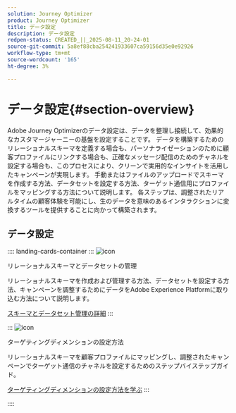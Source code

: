 ```yaml
---
solution: Journey Optimizer
product: Journey Optimizer
title: データ設定
description: データ設定
redpen-status: CREATED_||_2025-08-11_20-24-01
source-git-commit: 5a8ef88cba254241933607ca59156d35e0e92926
workflow-type: tm+mt
source-wordcount: '165'
ht-degree: 3%

---
```



# データ設定{#section-overview}

Adobe Journey Optimizerのデータ設定は、データを整理し接続して、効果的なカスタマージャーニーの基盤を設定することです。 データを構築するためのリレーショナルスキーマを定義する場合も、パーソナライゼーションのために顧客プロファイルにリンクする場合も、正確なメッセージ配信のためのチャネルを設定する場合も、このプロセスにより、クリーンで実用的なインサイトを活用したキャンペーンが実現します。 手動またはファイルのアップロードでスキーマを作成する方法、データセットを設定する方法、ターゲット通信用にプロファイルをマッピングする方法について説明します。 各ステップは、調整されたリアルタイムの顧客体験を可能にし、生のデータを意味のあるインタラクションに変換するツールを提供することに向かって構築されます。

## データ設定

:::: landing-cards-container
:::
![icon](https://cdn.experienceleague.adobe.com/icons/gear.svg?lang=ja)

リレーショナルスキーマとデータセットの管理

リレーショナルスキーマを作成および管理する方法、データセットを設定する方法、キャンペーンを調整するためにデータをAdobe Experience Platformに取り込む方法について説明します。

[スキーマとデータセット管理の詳細](schemas-datasets-landing-page.md)
:::

:::
![icon](https://cdn.experienceleague.adobe.com/icons/bullseye.svg?lang=ja)

ターゲティングディメンションの設定方法

リレーショナルスキーマを顧客プロファイルにマッピングし、調整されたキャンペーンでターゲット通信のチャネルを設定するためのステップバイステップガイド。

[ターゲティングディメンションの設定方法を学ぶ](../using/orchestrated/target-dimension.md)
:::

::::
